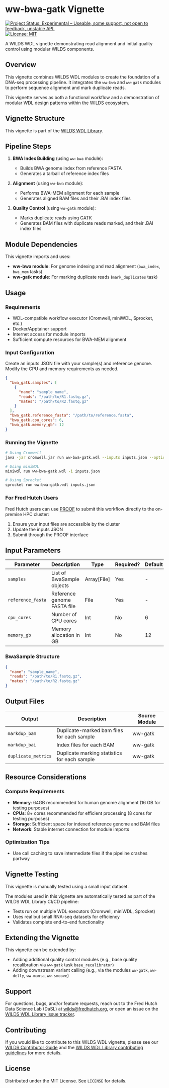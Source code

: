 # ww-bwa-gatk Vignette
[![Project Status: Experimental – Useable, some support, not open to feedback, unstable API.](https://getwilds.org/badges/badges/experimental.svg)](https://getwilds.org/badges/#experimental)
[![License: MIT](https://img.shields.io/badge/License-MIT-yellow.svg)](https://opensource.org/licenses/MIT)

A WILDS WDL vignette demonstrating read alignment and initial quality control using modular WILDS components.

## Overview

This vignette combines WILDS WDL modules to create the foundation of a DNA-seq processing pipeline. It integrates the `ww-bwa` and `ww-gatk` modules to perform sequence alignment and mark duplicate reads.

This vignette serves as both a functional workflow and a demonstration of modular WDL design patterns within the WILDS ecosystem.

## Vignette Structure

This vignette is part of the [WILDS WDL Library](https://github.com/getwilds/wilds-wdl-library).

## Pipeline Steps

1. **BWA Index Building** (using `ww-bwa` module):
   - Builds BWA genome index from reference FASTA
   - Generates a tarball of reference index files

2. **Alignment** (using `ww-bwa` module):
   - Performs BWA-MEM alignment for each sample
   - Generates aligned BAM files and their .BAI index files

3. **Quality Control** (using `ww-gatk` module):
   - Marks duplicate reads using GATK
   - Generates BAM files with duplicate reads marked, and their .BAI index files

## Module Dependencies

This vignette imports and uses:
- **ww-bwa module**: For genome indexing and read alignment (`bwa_index`, `bwa_mem` tasks)
- **ww-gatk module**: For marking duplicate reads (`mark_duplicates` task)

## Usage

### Requirements

- WDL-compatible workflow executor (Cromwell, miniWDL, Sprocket, etc.)
- Docker/Apptainer support
- Internet access for module imports
- Sufficient compute resources for BWA-MEM alignment

### Input Configuration

Create an inputs JSON file with your sample(s) and reference genome. Modify the CPU and memory requirements as needed.

```json
{
  "bwa_gatk.samples": [
    {
      "name": "sample_name",
      "reads": "/path/to/R1.fastq.gz",
      "mates": "/path/to/R2.fastq.gz"
    }
  ],
  "bwa_gatk.reference_fasta": "/path/to/reference.fasta",
  "bwa_gatk.cpu_cores": 6,
  "bwa_gatk.memory_gb": 12
}
```

### Running the Vignette

```bash
# Using Cromwell
java -jar cromwell.jar run ww-bwa-gatk.wdl --inputs inputs.json --options options.json

# Using miniWDL
miniwdl run ww-bwa-gatk.wdl -i inputs.json

# Using Sprocket
sprocket run ww-bwa-gatk.wdl inputs.json
```

### For Fred Hutch Users

Fred Hutch users can use [PROOF](https://sciwiki.fredhutch.org/dasldemos/proof-how-to/) to submit this workflow directly to the on-premise HPC cluster:

1. Ensure your input files are accessible by the cluster
2. Update the inputs JSON
3. Submit through the PROOF interface

## Input Parameters

| Parameter | Description | Type | Required? | Default |
|-----------|-------------|------|-----------|---------|
| `samples` | List of BwaSample objects | Array[File] | Yes | - |
| `reference_fasta` | Reference genome FASTA file | File | Yes | - |
| `cpu_cores` | Number of CPU cores | Int | No | 6 |
| `memory_gb` | Memory allocation in GB | Int | No | 12 |

### BwaSample Structure

```json
{
  "name": "sample_name",
  "reads": "/path/to/R1.fastq.gz",
  "mates": "/path/to/R2.fastq.gz"
}
```

## Output Files

| Output | Description | Source Module |
|--------|-------------|---------------|
| `markdup_bam` | Duplicate-marked bam files for each sample | ww-gatk |
| `markdup_bai` | Index files for each BAM | ww-gatk |
| `duplicate_metrics` | Duplicate marking statistics for each sample | ww-gatk |


## Resource Considerations

### Compute Requirements
- **Memory**: 64GB recommended for human genome alignment (16 GB for testing purposes)
- **CPUs**: 8+ cores recommended for efficient processing (8 cores for testing purposes)
- **Storage**: Sufficient space for indexed reference genome and BAM files
- **Network**: Stable internet connection for module imports

### Optimization Tips
- Use call caching to save intermediate files if the pipeline crashes partway

## Vignette Testing

This vignette is manually tested using a small input dataset.

The modules used in this vignette are automatically tested as part of the WILDS WDL Library CI/CD pipeline:
- Tests run on multiple WDL executors (Cromwell, miniWDL, Sprocket)
- Uses real but small RNA-seq datasets for efficiency
- Validates complete end-to-end functionality

## Extending the Vignette

This vignette can be extended by:
- Adding additional quality control modules (e.g., base quality recalibration via `ww-gatk` task `base_recalibrator`)
- Adding downstream variant calling (e.g., via the modules `ww-gatk`, `ww-delly`, `ww-manta`, `ww-smoove`)

## Support

For questions, bugs, and/or feature requests, reach out to the Fred Hutch Data Science Lab (DaSL) at wilds@fredhutch.org, or open an issue on the [WILDS WDL Library issue tracker](https://github.com/getwilds/wilds-wdl-library/issues).

## Contributing

If you would like to contribute to this WILDS WDL vignette, please see our [WILDS Contributor Guide](https://getwilds.org/guide/) and the [WILDS WDL Library contributing guidelines](https://github.com/getwilds/wilds-wdl-library/blob/main/.github/CONTRIBUTING.md) for more details.

## License

Distributed under the MIT License. See `LICENSE` for details.
